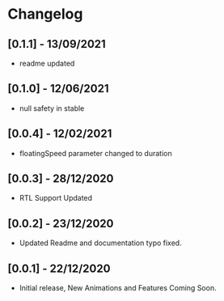 # Changelog

## [0.1.1] - 13/09/2021

- readme updated

## [0.1.0] - 12/06/2021

- null safety in stable

## [0.0.4] - 12/02/2021

- floatingSpeed parameter changed to duration

## [0.0.3] - 28/12/2020

- RTL Support Updated

## [0.0.2] - 23/12/2020

- Updated Readme and documentation typo fixed.

## [0.0.1] - 22/12/2020

- Initial release, New Animations and Features Coming Soon.
